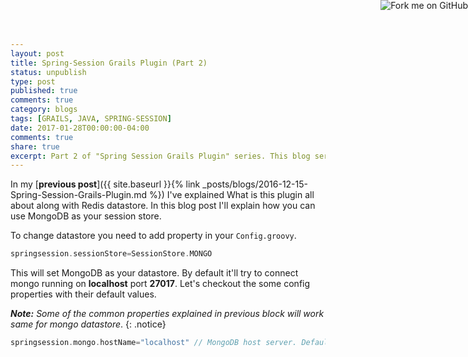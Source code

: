```yaml
---
layout: post
title: Spring-Session Grails Plugin (Part 2)
status: unpublish
type: post
published: true
comments: true
category: blogs
tags: [GRAILS, JAVA, SPRING-SESSION]
date: 2017-01-28T00:00:00-04:00
comments: true
share: true
excerpt: Part 2 of "Spring Session Grails Plugin" series. This blog series will cover Mongo Data store.
---
```

<a href="https://github.com/jeetmp3/spring-session" target="_blank"><img style="position: absolute; top: 0; right: 0; border: 0;" src="https://camo.githubusercontent.com/e7bbb0521b397edbd5fe43e7f760759336b5e05f/68747470733a2f2f73332e616d617a6f6e6177732e636f6d2f6769746875622f726962626f6e732f666f726b6d655f72696768745f677265656e5f3030373230302e706e67" alt="Fork me on GitHub" data-canonical-src="https://s3.amazonaws.com/github/ribbons/forkme_right_green_007200.png"></a>

In my [__previous post__]({{ site.baseurl }}{% link _posts/blogs/2016-12-15-Spring-Session-Grails-Plugin.md %}) I've explained What is this plugin all about along with Redis datastore. In this blog post I'll explain how you can use MongoDB as your session store.

To change datastore you need to add property in your `Config.groovy`.

```groovy
springsession.sessionStore=SessionStore.MONGO
```
This will set MongoDB as your datastore. By default it'll try to connect mongo running on __localhost__ port __27017__. Let's checkout the some config properties with their default values.

***Note:*** *Some of the common properties explained in previous block will work same for mongo datastore*.
{: .notice}

```groovy
springsession.mongo.hostName="localhost" // MongoDB host server. Default is localhost
```
